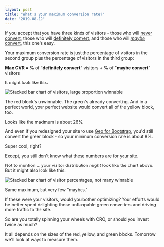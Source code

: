 ```yaml
---
layout: post
title: "What's your maximum conversion rate?"
date: "2019-08-19"
---
```


If you accept that you have three kinds of visitors - those who will [never convert](https://briandavidhall.com/some-visitors-will-never-convert/), those who will [definitely convert](https://briandavidhall.com/some-visitors-will-convert-no-matter-what/), and those who will _[maybe](https://briandavidhall.com/some-visitors-might-convert-or-might-not/)_ [convert](https://briandavidhall.com/some-visitors-might-convert-or-might-not/), this one's easy.

Your maximum conversion rate is just the percentage of visitors in the second group plus the percentage of visitors in the third group:

**Max CVR = %** of **"definitely convert"** visitors **+ %** of "**maybe convert**" visitors

It might look like this:

![Stacked bar chart of visitors, large proportion winnable](/images/lots-of-potential.png)

The red block's unwinnable. The green's already converting. And in a perfect world, your perfect website would convert all of the yellow block, too.

Looks like the maximum is about 26%.

And even if you redesigned your site to use [Geo for Bootstrap](http://code.divshot.com/geo-bootstrap/), you'd still convert the green block - so your minimum conversion rate is about 8%.

Super cool, right?

Except, you still don't know what these numbers are for your site.

Not to mention ... your visitor distribution _might_ look like the chart above. But it might also look like this:

![Stacked bar chart of visitor percentages, not many winnable](/images/do-not-bother-optimizing.png)

Same maximum, but very few "maybes."

If these were your visitors, would you bother optimizing? Your efforts would be better spent delighting those unflappable green converters and driving more traffic to the site.

So are you totally spinning your wheels with CRO, or should you invest twice as much?

It all depends on the sizes of the red, yellow, and green blocks. Tomorrow we'll look at ways to measure them.
